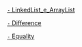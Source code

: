 [`-` LinkedList_e_ArrayList](../../workbooks/Module%202%20-%20Object%20Oriented%20Programming/9.%20List%20Collections/Lessons/1.%20LinkedList%20and%20ArrayList/Main.java)

[`-` Difference](../../workbooks/Module%202%20-%20Object%20Oriented%20Programming/9.%20List%20Collections/Lessons/2.%20Difference/Main.java)

[`-` Equality](../../workbooks/Module%202%20-%20Object%20Oriented%20Programming/9.%20List%20Collections/Lessons/3.%20Equality/Main.java)